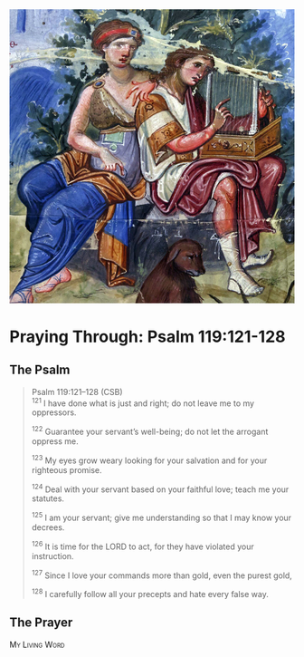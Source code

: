<img class="intro-right" src="art-paris-psalter.jpg">

<style>
  li {list-style-type: none;}
  p + ul {
    margin-top: -18px;
}
</style>

# Praying Through: Psalm 119:121-128

## The Psalm

>Psalm 119:121–128 (CSB)  
><sup>121</sup> I have done what is just and right; do not leave me to my oppressors. 
>
><sup>122</sup> Guarantee your servant’s well-being; do not let the arrogant oppress me. 
>
><sup>123</sup> My eyes grow weary looking for your salvation and for your righteous promise. 
>
><sup>124</sup> Deal with your servant based on your faithful love; teach me your statutes. 
>
><sup>125</sup> I am your servant; give me understanding so that I may know your decrees. 
>
><sup>126</sup> It is time for the LORD to act, for they have violated your instruction. 
>
><sup>127</sup> Since I love your commands more than gold, even the purest gold, 
>
><sup>128</sup> I carefully follow all your precepts and hate every false way.

## The Prayer

<div style="font-variant: small-caps;">
My Living Word
</div>
